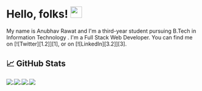 # Hello, folks! <img src="https://raw.githubusercontent.com/anurawat01/anurawat01/tenor.gif" width="30px">


My name is Anubhav Rawat and I'm a third-year student pursuing B.Tech in Information Technology . I'm a Full Stack Web Developer. You can find me on [![Twitter][1.2]][1],  or on [![LinkedIn][3.2]][3].

## &#x1f4c8; GitHub Stats

<a href="https://github.com/anurawat01/anurawat01">
<img align="center" src="https://github-readme-stats.vercel.app/api/top-langs?username=anurawat01&title_color=ffffff&bg_color=1d1f21&text_color=c9cacc" >
</a>

<a href="https://github.com/anurawat01/anurawat01">
<img align="center" src="https://github-readme-stats.vercel.app/api?username=anurawat01&show_icons=true&theme=onedark&count_private=true" >
</a>



<a href="https://github.com/anurawat01/anurawat01">
<img align="center" src="https://github-readme-stats.vercel.app/api/pin/?username=anurawat01&title_color=ffffff&repo=college_project&show_owner=true&bg_color=1d1f21&text_color=c9cacc" >
</a>
<a href="https://github.com/anurawat01/anurawat01">
<img align="center" src="https://github-readme-stats.vercel.app/api/pin/?username=anurawat01&title_color=ffffff&repo=VL-Crew&show_owner=true&bg_color=1d1f21&text_color=c9cacc" >
</a>


